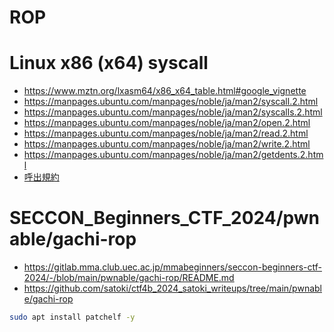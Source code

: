 # ROP

# Linux x86 (x64) syscall
- https://www.mztn.org/lxasm64/x86_x64_table.html#google_vignette
- https://manpages.ubuntu.com/manpages/noble/ja/man2/syscall.2.html
- https://manpages.ubuntu.com/manpages/noble/ja/man2/syscalls.2.html
- https://manpages.ubuntu.com/manpages/noble/ja/man2/open.2.html
- https://manpages.ubuntu.com/manpages/noble/ja/man2/read.2.html
- https://manpages.ubuntu.com/manpages/noble/ja/man2/write.2.html
- https://manpages.ubuntu.com/manpages/noble/ja/man2/getdents.2.html
- [呼出規約](https://ja.wikipedia.org/wiki/%E5%91%BC%E5%87%BA%E8%A6%8F%E7%B4%84)

# SECCON_Beginners_CTF_2024/pwnable/gachi-rop
- https://gitlab.mma.club.uec.ac.jp/mmabeginners/seccon-beginners-ctf-2024/-/blob/main/pwnable/gachi-rop/README.md
- https://github.com/satoki/ctf4b_2024_satoki_writeups/tree/main/pwnable/gachi-rop

```bash
sudo apt install patchelf -y
```
